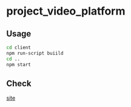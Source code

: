 # project_video_platform


## Usage

```bash
cd client
npm run-script buiild
cd ..
npm start
```

## Check

[site](http://andrewsbestsite.herokuapp.com)